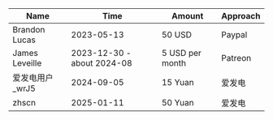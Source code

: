 |Name|Time|Amount|Approach|
|----|----|----|----|
|Brandon Lucas|2023-05-13|50 USD|Paypal|
|James Leveille|2023-12-30 - about 2024-08|5 USD per month|Patreon|
|爱发电用户_wrJ5 |2024-09-05 |15 Yuan|爱发电|
|zhscn |2025-01-11 |50 Yuan|爱发电|